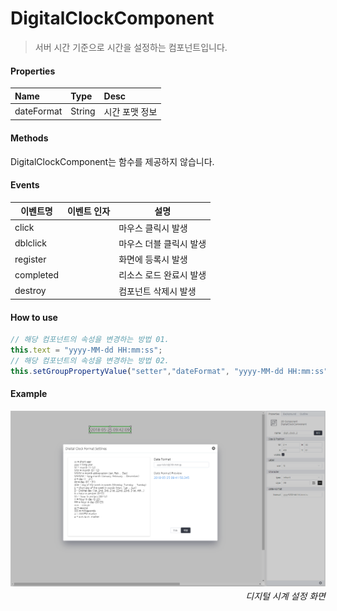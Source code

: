 # DigitalClockComponent
> 서버 시간 기준으로 시간을 설정하는 컴포넌트입니다.

#### Properties
| Name       | Type    | Desc                                                |
| :--------- | :------ | :-------------------------------------------------- |
| dateFormat | String  | 시간 포맷 정보                                  |

#### Methods

DigitalClockComponent는 함수를 제공하지 않습니다.

#### Events
|이벤트명|이벤트 인자|설명|
|---|---|---|
|click||마우스 클릭시 발생|
|dblclick||마우스 더블 클릭시 발생|
|register||화면에 등록시 발생|
|completed||리소스 로드 완료시 발생|
|destroy||컴포넌트 삭제시 발생|

#### How to use
```js
// 해당 컴포넌트의 속성을 변경하는 방법 01.
this.text = "yyyy-MM-dd HH:mm:ss";
// 해당 컴포넌트의 속성을 변경하는 방법 02.
this.setGroupPropertyValue("setter","dateFormat", "yyyy-MM-dd HH:mm:ss")
```

#### Example

![gras](./images/digital_clock.png)
<p align="right" style="margin-top: -.85em;font-style: italic;">디지털 시계 설정 화면</p>